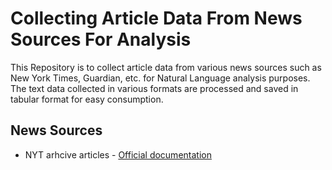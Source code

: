 # Collecting Article Data From News Sources For Analysis

This Repository is to collect article data from various news sources such as New York Times, Guardian, etc. for Natural Language analysis purposes. The text data collected in various formats are processed and saved in tabular format for easy consumption.

## News Sources

* NYT arhcive articles - [Official documentation](https://developer.nytimes.com/docs/archive-product/1/overview)

